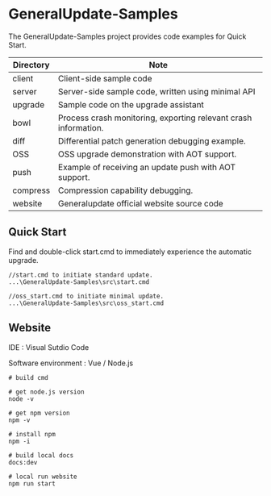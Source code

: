 # GeneralUpdate-Samples

The GeneralUpdate-Samples project provides code examples for Quick Start.

| Directory | Note                                                         |
| --------- | ------------------------------------------------------------ |
| client    | Client-side sample code                                      |
| server    | Server-side sample code, written using minimal API           |
| upgrade   | Sample code on the upgrade assistant                         |
| bowl      | Process crash monitoring, exporting relevant crash information. |
| diff      | Differential patch generation debugging example.             |
| OSS       | OSS upgrade demonstration with AOT support.                  |
| push      | Example of receiving an update push with AOT support.        |
| compress  | Compression capability debugging.                            |
| website   | Generalupdate official website source code                   |



## Quick Start

Find and double-click start.cmd to immediately experience the automatic upgrade.

```shell
//start.cmd to initiate standard update.
...\GeneralUpdate-Samples\src\start.cmd

//oss_start.cmd to initiate minimal update.
...\GeneralUpdate-Samples\src\oss_start.cmd
```



## Website

IDE : Visual Sutdio Code

Software environment : Vue /  Node.js

```shell
# build cmd

# get node.js version
node -v

# get npm version
npm -v

# install npm
npm -i

# build local docs
docs:dev

# local run website
npm run start
```

